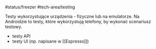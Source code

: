 #status/freezer 
#tech-area/testing 

Testy wykorzystujące urządzenia - fizyczne lub na emulatorze. 
Na Androidzie to testy, które wykorzystują telefony, by wykonać scenariusz testowy. 
- testy API
- testy UI (np. napisane w [[Espresso]])